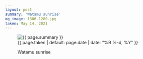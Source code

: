 ```yaml
---
layout: post
summary: 'Watamu sunrise'
og_image: 1386-1280.jpg
taken: May 14, 2021
---
```


<figure class="post">
 <img alt="{{ page.summary }}" sizes="(min-width: 700px) 50vw, calc(100vw - 2rem)" src="{{ site.assets_url }}/1386-640.jpg" srcset="{{ site.assets_url }}/1386-320.jpg 320w, {{ site.assets_url }}/1386-640.jpg 640w, {{ site.assets_url }}/1386-960.jpg 960w, {{ site.assets_url }}/1386-1280.jpg 1280w"/>
 <figcaption>
  <time>
   {{ page.taken | default: page.date | date: "%B %-d, %Y" }}
  </time>
  <p>
   Watamu sunrise
  </p>
 </figcaption>
</figure>

